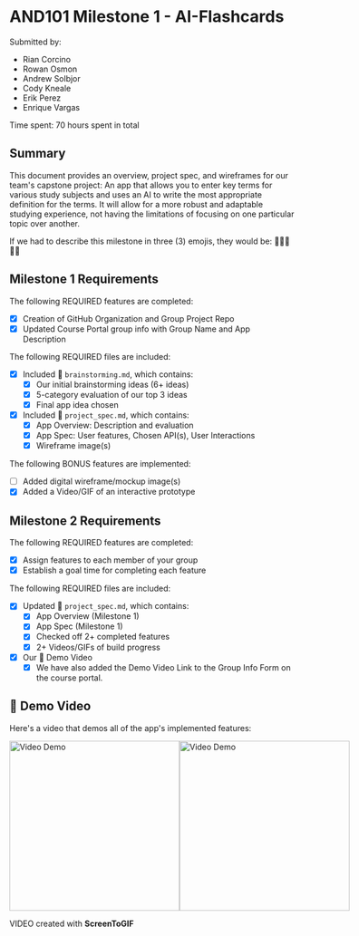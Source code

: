 # AND101 Milestone 1 - AI-Flashcards

Submitted by:
- Rian Corcino
- Rowan Osmon
- Andrew Solbjor
- Cody Kneale
- Erik Perez
- Enrique Vargas

Time spent: 70 hours spent in total

## Summary

This document provides an overview, project spec, and wireframes for our team's capstone project: An app that allows you to enter key terms for various study subjects and uses an AI to write the most appropriate definition for the terms. It will allow for a more robust and adaptable studying experience, not having the limitations of focusing on one particular topic over another. 

If we had to describe this milestone in three (3) emojis, they would be: 🦾👨‍💻👨‍🎓

## Milestone 1 Requirements

The following REQUIRED features are completed:

- [x] Creation of GitHub Organization and Group Project Repo
- [x] Updated Course Portal group info with Group Name and App Description

The following REQUIRED files are included:

- [x] Included 📄 `brainstorming.md`, which contains:
  - [x] Our initial brainstorming ideas (6+ ideas)
  - [x] 5-category evaluation of our top 3 ideas
  - [x] Final app idea chosen
- [x] Included 📄 `project_spec.md`, which contains:
  - [x] App Overview: Description and evaluation
  - [x] App Spec: User features, Chosen API(s), User Interactions
  - [x] Wireframe image(s)

The following BONUS features are implemented:

- [ ] Added digital wireframe/mockup image(s)
- [x] Added a Video/GIF of an interactive prototype

## Milestone 2 Requirements
The following REQUIRED features are completed:

- [x] Assign features to each member of your group
- [x] Establish a goal time for completing each feature

The following REQUIRED files are included:

- [x] Updated 📄 `project_spec.md`, which contains:
  - [X] App Overview (Milestone 1)
  - [X] App Spec (Milestone 1)
  - [x] Checked off 2+ completed features
  - [x] 2+ Videos/GIFs of build progress

- [x] Our 🎥 Demo Video
  - [x] We have also added the Demo Video Link to the Group Info Form on the course portal.

## 🎥 Demo Video

Here's a video that demos all of the app's implemented features:

<div style="display: flex;">
  <img src='https://github.com/coderkai03/SmartStudyAI/blob/main/SmartStudyAI_Demo.gif' title='Video Demo' width='300' alt='Video Demo' />
  <img src='https://github.com/coderkai03/SmartStudyAI/blob/main/SmartStudyAI_Demo2.gif' title='Video Demo' width='300' alt='Video Demo' />
</div>


VIDEO created with **ScreenToGIF**
